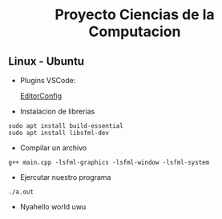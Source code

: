 # <center> Proyecto Ciencias de la Computacion</center>

## Linux - Ubuntu

- Plugins VSCode:

  [EditorConfig](https://marketplace.visualstudio.com/items?itemName=EditorConfig.EditorConfig)

- Instalacion de librerias

```
sudo apt install build-essential
sudo apt install libsfml-dev
```

- Compilar un archivo

```
g++ main.cpp -lsfml-graphics -lsfml-window -lsfml-system
```

- Ejercutar nuestro programa

```
./a.out
```
- Nyahello world uwu